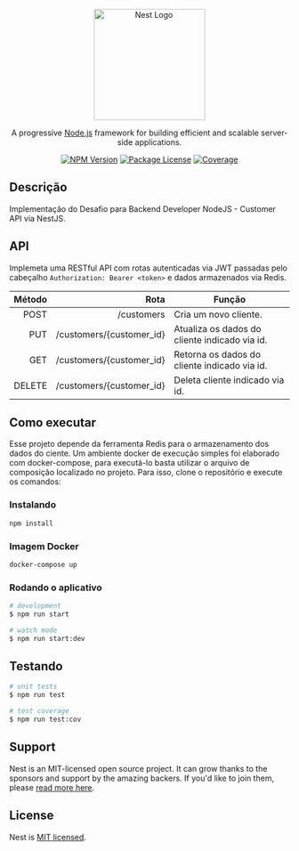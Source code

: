 <p align="center">
  <a href="http://nestjs.com/" target="blank"><img src="https://nestjs.com/img/logo-small.svg" width="200" alt="Nest Logo" /></a>
</p>

[circleci-image]: https://img.shields.io/circleci/build/github/nestjs/nest/master?token=abc123def456
[circleci-url]: https://circleci.com/gh/nestjs/nest

  <p align="center">A progressive <a href="http://nodejs.org" target="_blank">Node.js</a> framework for building efficient and scalable server-side applications.</p>
    <p align="center">
<a href="https://www.npmjs.com/~nestjscore" target="_blank"><img src="https://img.shields.io/npm/v/@nestjs/core.svg" alt="NPM Version" /></a>
<a href="https://www.npmjs.com/~nestjscore" target="_blank"><img src="https://img.shields.io/npm/l/@nestjs/core.svg" alt="Package License" /></a>
<a href="https://coveralls.io/github/nestjs/nest?branch=master" target="_blank"><img src="https://coveralls.io/repos/github/nestjs/nest/badge.svg?branch=master#9" alt="Coverage" /></a>
</p>

## Descrição

Implementação do Desafio para Backend Developer NodeJS -
Customer API via NestJS.

## API

Implemeta uma RESTful API com rotas autenticadas via JWT passadas pelo cabeçalho `Authorization: Bearer <token>` e dados armazenados via Redis.

Método | Rota | Função
--:|--:|--
POST | /customers | Cria um novo cliente.
PUT  | /customers/{customer_id} | Atualiza os dados do cliente indicado via id.
GET  | /customers/{customer_id}  | Retorna os dados do cliente indicado via id.
DELETE | /customers/{customer_id} | Deleta cliente indicado via id.

## Como executar

Esse projeto depende da ferramenta Redis para o armazenamento dos dados do ciente. Um ambiente docker de execução simples foi elaborado com docker-compose, para executá-lo basta utilizar o arquivo de composição localizado no projeto. Para isso, clone o repositório e execute os comandos:

### Instalando

```bash
npm install
```

### Imagem Docker

```bash
docker-compose up
```

### Rodando o aplicativo

```bash
# development
$ npm run start

# watch mode
$ npm run start:dev

```

## Testando

```bash
# unit tests
$ npm run test

# test coverage
$ npm run test:cov
```

## Support

Nest is an MIT-licensed open source project. It can grow thanks to the sponsors and support by the amazing backers. If you'd like to join them, please [read more here](https://docs.nestjs.com/support).

## License

Nest is [MIT licensed](LICENSE).

